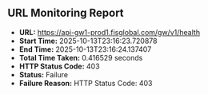 ## URL Monitoring Report

- **URL:** https://api-gw1-prod1.fisglobal.com/gw/v1/health
- **Start Time:** 2025-10-13T23:16:23.720878
- **End Time:** 2025-10-13T23:16:24.137407
- **Total Time Taken:** 0.416529 seconds
- **HTTP Status Code:** 403
- **Status:** Failure
- **Failure Reason:** HTTP Status Code: 403
